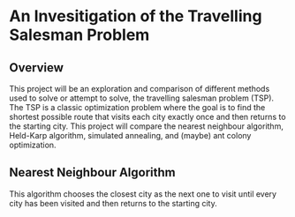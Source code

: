# An Invesitigation of the Travelling Salesman Problem

## Overview

This project will be an exploration and comparison of different methods used to solve or attempt to solve, the travelling salesman problem (TSP). The TSP is a classic optimization problem where the goal is to find the shortest possible route that visits each city exactly once and then returns to the starting city. This project will compare the nearest neighbour algorithm, Held-Karp algorithm, simulated annealing, and (maybe) ant colony optimization.

## Nearest Neighbour Algorithm

This algorithm chooses the closest city as the next one to visit until every city has been visited and then returns to the starting city.